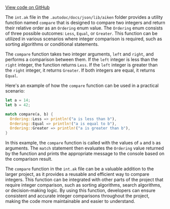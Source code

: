 [View code on GitHub](https://github.com/aiken-lang/stdlib/.autodoc/docs/json/lib)

The `int.ak` file in the `.autodoc/docs/json/lib/aiken` folder provides a utility function named `compare` that is designed to compare two integers and return their relative order as an `Ordering` enum value. The `Ordering` enum consists of three possible outcomes: `Less`, `Equal`, or `Greater`. This function can be utilized in various scenarios where integer comparison is required, such as sorting algorithms or conditional statements.

The `compare` function takes two integer arguments, `left` and `right`, and performs a comparison between them. If the `left` integer is less than the `right` integer, the function returns `Less`. If the `left` integer is greater than the `right` integer, it returns `Greater`. If both integers are equal, it returns `Equal`.

Here's an example of how the `compare` function can be used in a practical scenario:

```rust
let a = 14;
let b = 42;

match compare(a, b) {
  Ordering::Less => println!("a is less than b"),
  Ordering::Equal => println!("a is equal to b"),
  Ordering::Greater => println!("a is greater than b"),
}
```

In this example, the `compare` function is called with the values of `a` and `b` as arguments. The `match` statement then evaluates the `Ordering` value returned by the function and prints the appropriate message to the console based on the comparison result.

The `compare` function in the `int.ak` file can be a valuable addition to the larger project, as it provides a reusable and efficient way to compare integers. This function can be integrated with other parts of the project that require integer comparison, such as sorting algorithms, search algorithms, or decision-making logic. By using this function, developers can ensure consistent and accurate integer comparisons throughout the project, making the code more maintainable and easier to understand.
